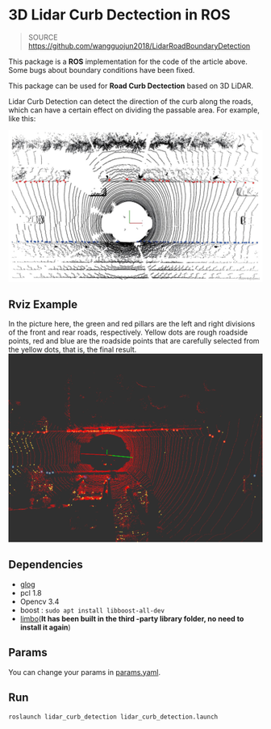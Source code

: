 # 3D Lidar Curb Dectection in ROS

> SOURCE https://github.com/wangguojun2018/LidarRoadBoundaryDetection

This package is a **ROS** implementation for the code of the article above. Some bugs about boundary conditions have been fixed.

This package can be used for **Road Curb Dectection** based on 3D LiDAR.

Lidar Curb Detection can detect the direction of the curb along the roads, which can have a certain effect on dividing the passable area. For example, like this:

![Example](./readme_data/ex2.png)

## Rviz Example

In the picture here, the green and red pillars are the left and right divisions of the front and rear roads, respectively. Yellow dots are rough roadside points, red and blue are the roadside points that are carefully selected from the yellow dots, that is, the final result.
![Example](./readme_data/ex1.png)

## Dependencies

- [glog](https://github.com/google/glog)
- pcl 1.8
- Opencv 3.4
- boost : `sudo apt install libboost-all-dev`
- [limbo](http://www.resibots.eu/limbo/tutorials/compilation.html)(**It has been built in the third -party library folder, no need to install it again**)

## Params
You can change your params in [params.yaml](https://github.com/speedzjy/lidar_curb_detection/blob/main/config/params.yaml).

## Run
```bash
roslaunch lidar_curb_detection lidar_curb_detection.launch
```
